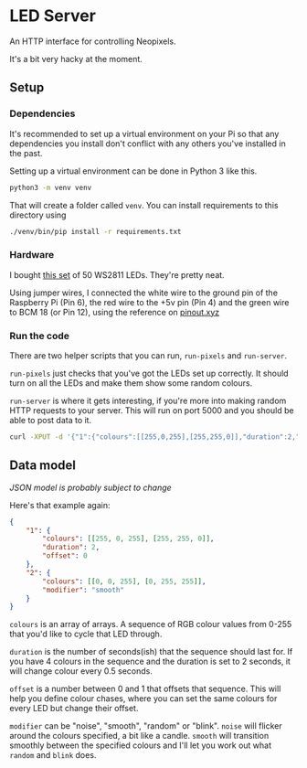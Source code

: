 # LED Server

An HTTP interface for controlling Neopixels.

It's a bit very hacky at the moment.

## Setup

### Dependencies

It's recommended to set up a virtual environment on your Pi so that any dependencies you install don't conflict with any others you've installed in the past.

Setting up a virtual environment can be done in Python 3 like this.

```bash
python3 -m venv venv
```

That will create a folder called `venv`. You can install requirements to this directory using

```bash
./venv/bin/pip install -r requirements.txt
```

### Hardware

I bought [this set](https://www.amazon.co.uk/gp/product/B07QYW5X78/) of 50 WS2811 LEDs. They're pretty neat.

Using jumper wires, I connected the white wire to the ground pin of the Raspberry Pi (Pin 6), the red wire to the +5v pin (Pin 4) and the green wire to BCM 18 (or Pin 12), using the reference on [pinout.xyz](https://pinout.xyz)

### Run the code

There are two helper scripts that you can run, `run-pixels` and `run-server`.

`run-pixels` just checks that you've got the LEDs set up correctly. It should turn on all the LEDs and make them show some random colours.

`run-server` is where it gets interesting, if you're more into making random HTTP requests to your server. This will run on port 5000 and you should be able to post data to it.

```bash
curl -XPUT -d '{"1":{"colours":[[255,0,255],[255,255,0]],"duration":2,"offset":0}, "2":{"colours":[[0,0,255],[0,255,255]],"modifier":"smooth"}}' -H 'Content-Type: application/json' localhost:5000/leds
```

## Data model

_JSON model is probably subject to change_

Here's that example again:

```json
{
    "1": {
        "colours": [[255, 0, 255], [255, 255, 0]],
        "duration": 2,
        "offset": 0
    },
    "2": {
        "colours": [[0, 0, 255], [0, 255, 255]],
        "modifier": "smooth"
    }
}
```

`colours` is an array of arrays. A sequence of RGB colour values from 0-255 that you'd like to cycle that LED through.

`duration` is the number of seconds(ish) that the sequence should last for. If you have 4 colours in the sequence and the duration is set to 2 seconds, it will change colour every 0.5 seconds.

`offset` is a number between 0 and 1 that offsets that sequence. This will help you define colour chases, where you can set the same colours for every LED but change their offset.

`modifier` can be "noise", "smooth", "random" or "blink". `noise` will flicker around the colours specified, a bit like a candle. `smooth` will transition smoothly between the specified colours and I'll let you work out what `random` and `blink` does.
